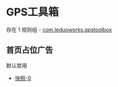 # GPS工具箱

存在 1 规则组 - [com.leduoworks.gpstoolbox](/src/apps/com.leduoworks.gpstoolbox.ts)

## 首页占位广告

默认禁用

- [快照-0](https://i.gkd.li/i/13062612)
